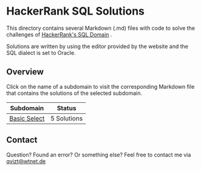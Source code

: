 # HackerRank SQL Solutions
This directory contains several Markdown (.md) files with code to solve the challenges of [HackerRank's SQL Domain](https://www.hackerrank.com/domains/sql) .

Solutions are written by using the editor provided by the website and the SQL dialect is set to Oracle.

## Overview
Click on the name of a subdomain to visit the corresponding Markdown file that contains the solutions of the selected subdomain.

|Subdomain|Status|
|--------|--------|
|[Basic Select](Basic%20Select.md)|5 Solutions|

## Contact
Question? Found an error? Or something else? Feel free to contact me via qvizt@wtnet.de